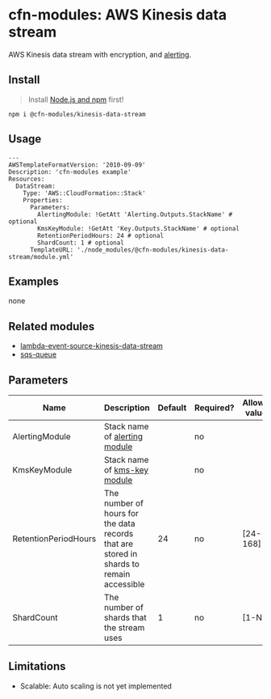 # cfn-modules: AWS Kinesis data stream

AWS Kinesis data stream with encryption, and [alerting](https://www.npmjs.com/package/@cfn-modules/alerting).

## Install

> Install [Node.js and npm](https://nodejs.org/) first!

```
npm i @cfn-modules/kinesis-data-stream
```

## Usage

```
---
AWSTemplateFormatVersion: '2010-09-09'
Description: 'cfn-modules example'
Resources:
  DataStream:
    Type: 'AWS::CloudFormation::Stack'
    Properties:
      Parameters:
        AlertingModule: !GetAtt 'Alerting.Outputs.StackName' # optional
        KmsKeyModule: !GetAtt 'Key.Outputs.StackName' # optional
        RetentionPeriodHours: 24 # optional
        ShardCount: 1 # optional
      TemplateURL: './node_modules/@cfn-modules/kinesis-data-stream/module.yml'
```

## Examples

none

## Related modules

* [lambda-event-source-kinesis-data-stream](https://github.com/cfn-modules/lambda-event-source-kinesis-data-stream)
* [sqs-queue](https://github.com/cfn-modules/sqs-queue)

## Parameters

<table>
  <thead>
    <tr>
      <th>Name</th>
      <th>Description</th>
      <th>Default</th>
      <th>Required?</th>
      <th>Allowed values</th>
    </tr>
  </thead>
  <tbody>
    <tr>
      <td>AlertingModule</td>
      <td>Stack name of <a href="https://www.npmjs.com/package/@cfn-modules/alerting">alerting module</a></td>
      <td></td>
      <td>no</td>
      <td></td>
    </tr>
    <tr>
      <td>KmsKeyModule</td>
      <td>Stack name of <a href="https://www.npmjs.com/package/@cfn-modules/kms-key">kms-key module</a></td>
      <td></td>
      <td>no</td>
      <td></td>
    </tr>
    <tr>
      <td>RetentionPeriodHours</td>
      <td>The number of hours for the data records that are stored in shards to remain accessible</td>
      <td>24</td>
      <td>no</td>
      <td>[24-168]</td>
    </tr>
    <tr>
      <td>ShardCount</td>
      <td>The number of shards that the stream uses</td>
      <td>1</td>
      <td>no</td>
      <td>[1-N]</td>
    </tr>
  </tbody>
</table>

## Limitations

* Scalable: Auto scaling is not yet implemented
